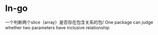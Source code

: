 # In-go
一个判断两个slice（array）是否存在包含关系的包/ One package can judge whether two parameters have inclusive relationship
